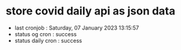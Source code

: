 # store covid daily api as json data

- last cronjob : Saturday, 07 January 2023 13:15:57
- status og cron : success
- status daily cron : success
      
      